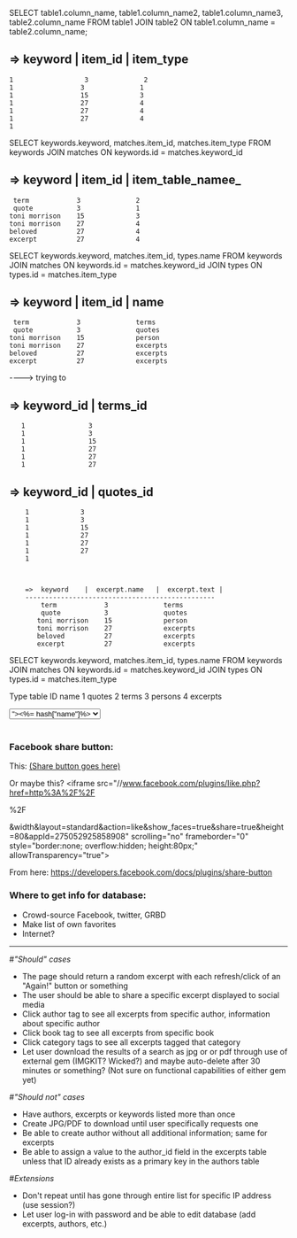         
SELECT table1.column_name, table1.column_name2, table1.column_name3, table2.column_name
FROM table1
JOIN table2
ON table1.column_name = table2.column_name;




 =>  keyword    |   item_id    |  item_type
 ------------------------------------------------
    1                  3              2
    1                 3              1
    1                 15             3
    1                 27             4
    1                 27             4
    1                 27             4
    1                


SELECT keywords.keyword, matches.item_id, matches.item_type FROM keywords JOIN matches ON keywords.id = matches.keyword_id
 
 =>  keyword    |   item_id    |  item_table_namee_
 ------------------------------------------------
     term            3              2
     quote           3              1
    toni morrison    15             3
    toni morrison    27             4
    beloved          27             4
    excerpt          27             4
    
 
 SELECT keywords.keyword, matches.item_id, types.name FROM keywords JOIN matches ON keywords.id = matches.keyword_id JOIN types ON types.id = matches.item_type
 
 =>  keyword    |   item_id    |  name
 ------------------------------------------------
     term            3              terms
     quote           3              quotes
    toni morrison    15             person
    toni morrison    27             excerpts
    beloved          27             excerpts
    excerpt          27             excerpts
    
 
----> trying to  
 
 =>  keyword_id   |   terms_id  
 -----------------------------
       1                3        
       1                3        
       1                15       
       1                27       
       1                27       
       1                27       
 
 =>  keyword_id    |   quotes_id  
 -----------------------------
        1             3        
        1             3        
        1             15       
        1             27       
        1             27       
        1             27       
        1         
        
        
        
        =>  keyword    |  excerpt.name   |  excerpt.text | 
        ------------------------------------------------
            term            3              terms
            quote           3              quotes
           toni morrison    15             person
           toni morrison    27             excerpts
           beloved          27             excerpts
           excerpt          27             excerpts
        
 
 
  SELECT keywords.keyword, matches.item_id, types.name FROM keywords JOIN matches ON keywords.id = matches.keyword_id JOIN types ON types.id = matches.item_type
 
 
 
 
 Type table
 ID  name
 1  quotes
 2  terms
 3  persons
 4 excerpts
 
 
  <select name="category_id">
  <% @all_category_info_array.each do |hash| %>
  <option value="<%= hash["id"] %>"><%= hash["name"]%></option>
  <% end %>
  </select>
  <br><br>



### Facebook share button:
This: <a href="https://www.facebook.com/sharer/sharer.php?u=example.org" target="_blank">
  (Share button goes here) </a>
  
Or maybe this? <iframe src="//www.facebook.com/plugins/like.php?href=http%3A%2F%2F 
<!-- domain.com goes here --> %2F
<!-- page name goes here -->
&amp;width&amp;layout=standard&amp;action=like&amp;show_faces=true&amp;share=true&amp;height=80&amp;appId=275052925858908" scrolling="no" frameborder="0" style="border:none; overflow:hidden; height:80px;" allowTransparency="true"></iframe>
  

From here: https://developers.facebook.com/docs/plugins/share-button
  
### Where to get info for database:
* Crowd-source Facebook, twitter, GRBD
* Make list of own favorites
* Internet?

______________________________________________________________________________

#*"Should" cases*

* The page should return a random excerpt with each refresh/click of an "Again!" button or something
* The user should be able to share a specific excerpt displayed to social media
* Click author tag to see all excerpts from specific author, information about specific author
* Click book tag to see all excerpts from specific book
* Click category tags to see all excerpts tagged that category
* Let user download the results of a search as jpg or or pdf through use of external gem (IMGKIT? Wicked?) and maybe auto-delete after 30 minutes or something? (Not sure on functional capabilities of either gem yet)

#*"Should not" cases*

* Have authors, excerpts or keywords listed more than once
* Create JPG/PDF to download until user specifically requests one
* Be able to create author without all additional information; same for excerpts
* Be able to assign a value to the author_id field in the excerpts table unless that ID already exists as a primary key in the authors table

#*Extensions*

* Don't repeat until has gone through entire list for specific IP address (use session?)
* Let user log-in with password and be able to edit database (add excerpts, authors, etc.)










